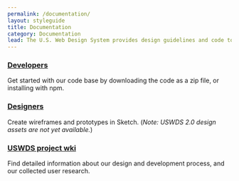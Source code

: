 ```yaml
---
permalink: /documentation/
layout: styleguide
title: Documentation
category: Documentation
lead: The U.S. Web Design System provides design guidelines and code to help you quickly create trustworthy, accessible, and consistent digital government services.
---
```


<div class="grid-row grid-gap flex-align-stretch margin-top-4">
  <div class="tablet:grid-col display-flex flex-align-stretch">
    <div class="site-docs-card-link">
      <h3 class="font-sans-md margin-0">
        <a href="{{ site.baseurl }}/getting-started/developers/" class="text-no-underline text-blue-warm-50v hover:text-underline block-link">Developers</a>
      </h3>
      <p class="margin-top-1">Get started with our code base by downloading the code as a zip file, or installing with npm.</p>
    </div>
  </div>
  <div class="margin-top-2 tablet:margin-top-0 tablet:grid-col display-flex flex-align-stretch">
    <div class="site-docs-card-link">
      <h3 class="font-sans-md margin-0">
        <a href="{{ site.baseurl }}/getting-started/designers/" class="text-no-underline text-blue-warm-50v hover:text-underline block-link">Designers</a>
      </h3>
      <p class="margin-top-1">Create wireframes and prototypes in Sketch. (<em>Note: USWDS 2.0 design assets are not yet available.</em>)</p>
    </div>
  </div>
  <div class="tablet:grid-col margin-top-2 tablet:margin-top-0 display-flex flex-align-stretch">
    <div class="site-docs-card-link">
      <h3 class="font-sans-md margin-0">
        <a href="https://github.com/uswds/uswds/wiki" class="block-link text-no-underline text-blue-warm-50v hover:text-underline">USWDS project wki</a>
      </h3>
      <p class="margin-top-1">Find detailed information about our design and development process, and our collected user research.</p>
    </div>
  </div>
</div>
